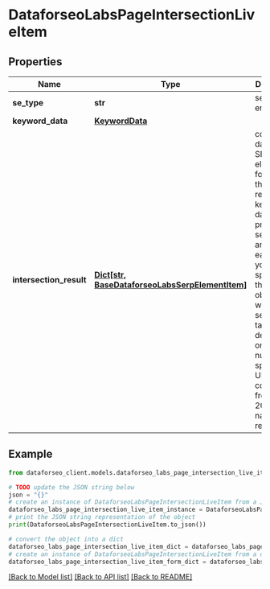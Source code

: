 # DataforseoLabsPageIntersectionLiveItem


## Properties

Name | Type | Description | Notes
------------ | ------------- | ------------- | -------------
**se_type** | **str** | search engine type | [optional] 
**keyword_data** | [**KeywordData**](KeywordData.md) |  | [optional] 
**intersection_result** | [**Dict[str, BaseDataforseoLabsSerpElementItem]**](BaseDataforseoLabsSerpElementItem.md) | contains data on the SERP elements found for the returned keyword data will be provided in separate arrays for each URL you specified in the pages object when setting a task; depending on the number of specified URLs, it can contain from 1 to 20 arrays named respectively | [optional] 

## Example

```python
from dataforseo_client.models.dataforseo_labs_page_intersection_live_item import DataforseoLabsPageIntersectionLiveItem

# TODO update the JSON string below
json = "{}"
# create an instance of DataforseoLabsPageIntersectionLiveItem from a JSON string
dataforseo_labs_page_intersection_live_item_instance = DataforseoLabsPageIntersectionLiveItem.from_json(json)
# print the JSON string representation of the object
print(DataforseoLabsPageIntersectionLiveItem.to_json())

# convert the object into a dict
dataforseo_labs_page_intersection_live_item_dict = dataforseo_labs_page_intersection_live_item_instance.to_dict()
# create an instance of DataforseoLabsPageIntersectionLiveItem from a dict
dataforseo_labs_page_intersection_live_item_form_dict = dataforseo_labs_page_intersection_live_item.from_dict(dataforseo_labs_page_intersection_live_item_dict)
```
[[Back to Model list]](../README.md#documentation-for-models) [[Back to API list]](../README.md#documentation-for-api-endpoints) [[Back to README]](../README.md)


